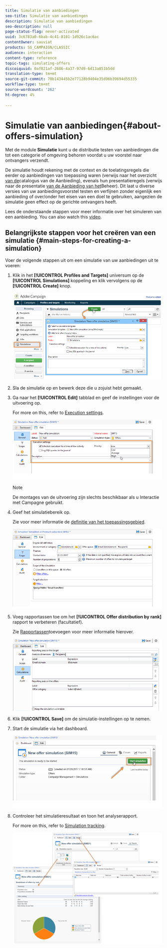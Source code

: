 ```yaml
---
title: Simulatie van aanbiedingen
seo-title: Simulatie van aanbiedingen
description: Simulatie van aanbiedingen
seo-description: null
page-status-flag: never-activated
uuid: 3c6783a0-6bab-4c41-8101-1d926c1ac6ac
contentOwner: sauviat
products: SG_CAMPAIGN/CLASSIC
audience: interaction
content-type: reference
topic-tags: simulating-offers
discoiquuid: 0af021af-2686-4a37-97d9-6d13a851b5dd
translation-type: tm+mt
source-git-commit: 70b143445b2e77128b9404e35d96b39694d55335
workflow-type: tm+mt
source-wordcount: '262'
ht-degree: 4%

---
```



# Simulatie van aanbiedingen{#about-offers-simulation}

Met de module **Simulatie** kunt u de distributie testen van aanbiedingen die tot een categorie of omgeving behoren voordat u uw voorstel naar ontvangers verzendt.

De simulatie houdt rekening met de context en de toelatingsregels die eerder op aanbiedingen van toepassing waren (verwijs naar het overzicht [van de](../../interaction/using/offer-catalog-overview.md)catalogus van de Aanbieding), evenals hun presentatieregels (verwijs naar de presentatie [van de Aanbieding van het](../../interaction/using/managing-offer-presentation.md)Beheer). Dit laat u diverse versies van uw aanbiedingsvoorstel testen en verfijnen zonder eigenlijk een aanbieding of over/onder het eisen van een doel te gebruiken, aangezien de simulatie geen effect op de gerichte ontvangers heeft.

Lees de onderstaande stappen voor meer informatie over het simuleren van een aanbieding. You can also watch this [video](https://helpx.adobe.com/campaign/classic/how-to/simulate-offer-in-acv6.html?playlist=/ccx/v1/collection/product/campaign/classic/segment/digital-marketers/explevel/intermediate/applaunch/introduction/collection.ccx.js&amp;ref=helpx.adobe.com).

## Belangrijkste stappen voor het creëren van een simulatie {#main-steps-for-creating-a-simulation}

Voer de volgende stappen uit om een simulatie van uw aanbiedingen uit te voeren:

1. Klik in het **[!UICONTROL Profiles and Targets]** universum op de **[!UICONTROL Simulations]** koppeling en klik vervolgens op de **[!UICONTROL Create]** knop.

   ![](assets/offer_simulation_001.png)

1. Sla de simulatie op en bewerk deze die u zojuist hebt gemaakt.
1. Ga naar het **[!UICONTROL Edit]** tabblad en geef de instellingen voor de uitvoering op.

   For more on this, refer to [Execution settings](../../interaction/using/execution-settings.md).

   ![](assets/offer_simulation_003.png)

   >[!NOTE]
   >
   >De montages van de uitvoering zijn slechts beschikbaar als u Interactie met Campagne gebruikt.

1. Geef het simulatiebereik op.

   Zie voor meer informatie de [definitie van het toepassingsgebied](../../interaction/using/simulation-scope.md#definition-of-the-scope).

   ![](assets/offer_simulation_004.png)

1. Voeg rapportassen toe om het **[!UICONTROL Offer distribution by rank]** rapport te verbeteren (facultatief).

   Zie [Rapportassen](../../interaction/using/simulation-scope.md#adding-reporting-axes)toevoegen voor meer informatie hierover.

   ![](assets/offer_simulation_005.png)

1. Klik **[!UICONTROL Save]** om de simulatie-instellingen op te nemen.
1. Start de simulatie via het dashboard.

   ![](assets/offer_simulation_006.png)

1. Controleer het simulatieresultaat en toon het analyserapport.

   For more on this, refer to [Simulation tracking](../../interaction/using/simulation-tracking.md).

   ![](assets/offer_simulation_007.png)
